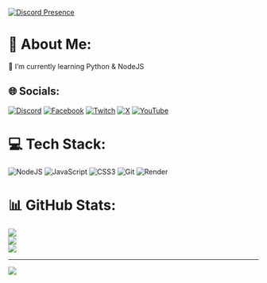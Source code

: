 [![Discord Presence](https://lanyard.cnrad.dev/api/874898422233178142)](https://discord.com/users/874898422233178142)

# 💫 About Me:
💢 I’m currently learning Python & NodeJS


## 🌐 Socials:
[![Discord](https://img.shields.io/badge/Discord-%237289DA.svg?logo=discord&logoColor=white)](https://discord.gg/jmmrQcwYP3) [![Facebook](https://img.shields.io/badge/Facebook-%231877F2.svg?logo=Facebook&logoColor=white)](https://facebook.com/4levy) [![Twitch](https://img.shields.io/badge/Twitch-%239146FF.svg?logo=Twitch&logoColor=white)](https://twitch.tv/4levy_z1) [![X](https://img.shields.io/badge/X-black.svg?logo=X&logoColor=white)](https://x.com/4levyz) [![YouTube](https://img.shields.io/badge/YouTube-%23FF0000.svg?logo=YouTube&logoColor=white)](https://youtube.com/@4levy_z1) 

# 💻 Tech Stack:
![NodeJS](https://img.shields.io/badge/node.js-6DA55F?style=for-the-badge&logo=node.js&logoColor=white) ![JavaScript](https://img.shields.io/badge/javascript-%23323330.svg?style=for-the-badge&logo=javascript&logoColor=%23F7DF1E) ![CSS3](https://img.shields.io/badge/css3-%231572B6.svg?style=for-the-badge&logo=css3&logoColor=white) ![Git](https://img.shields.io/badge/git-%23F05033.svg?style=for-the-badge&logo=git&logoColor=white) ![Render](https://img.shields.io/badge/Render-%46E3B7.svg?style=for-the-badge&logo=render&logoColor=white)
# 📊 GitHub Stats:
![](https://github-readme-stats.vercel.app/api?username=4levy&theme=nord&hide_border=false&include_all_commits=true&count_private=false)<br/>
![](https://github-readme-streak-stats.herokuapp.com/?user=4levy&theme=nord&hide_border=false)<br/>
![](https://github-readme-stats.vercel.app/api/top-langs/?username=4levy&theme=nord&hide_border=false&include_all_commits=true&count_private=false&layout=compact)

---
[![](https://visitcount.itsvg.in/api?id=4levy&icon=2&color=5)](https://visitcount.itsvg.in)

<!-- Proudly created with GPRM ( https://gprm.itsvg.in ) -->
